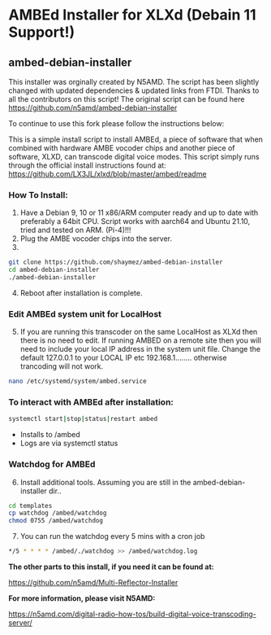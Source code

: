 # AMBEd Installer for XLXd (Debain 11 Support!)

## ambed-debian-installer

This installer was orginally created by N5AMD. The script has been slightly changed with updated dependencies & updated links from FTDI. Thanks to all
the contributors on this script! The original script can be found here https://github.com/n5amd/ambed-debian-installer

To continue to use this fork please follow the instructions below:

This is a simple install script to install AMBEd, a piece of software that when combined with hardware AMBE vocoder chips and another piece of software, XLXD, can transcode digital voice modes. This script simply runs through the official install instructions found at:
https://github.com/LX3JL/xlxd/blob/master/ambed/readme


### How To Install:
1. Have a Debian 9, 10 or 11 x86/ARM computer ready and up to date with preferably a 64bit CPU.
Script works with aarch64 and Ubuntu 21.10, tried and tested on ARM. (Pi-4)!!!
3. Plug the AMBE vocoder chips into the server.
4. 
```sh
git clone https://github.com/shaymez/ambed-debian-installer
cd ambed-debian-installer
./ambed-debian-installer
```
4. Reboot after installation is complete.

### Edit AMBEd system unit for LocalHost
5. If you are running this transcoder on the same LocalHost as XLXd then there is no need to edit. If running AMBED on a remote site then you will need to include
your local IP address in the system unit file. Change the default 127.0.0.1 to your LOCAL IP etc 192.168.1........ otherwise trancoding will not work.
```sh
nano /etc/systemd/system/ambed.service
```

### To interact with AMBEd after installation:
```sh
systemctl start|stop|status|restart ambed
```
 - Installs to /ambed
 - Logs are via systemctl status

### Watchdog for AMBEd
6. Install additional tools. Assuming you are still in the ambed-debian-installer dir..
```sh
cd templates
cp watchdog /ambed/watchdog
chmod 0755 /ambed/watchdog
```
7. You can run the watchdog every 5 mins with a cron job
```sh
*/5 * * * * /ambed/./watchdog >> /ambed/watchdog.log
```

**The other parts to this install, if you need it can be found at:**

https://github.com/n5amd/Multi-Reflector-Installer

**For more information, please visit N5AMD:**

https://n5amd.com/digital-radio-how-tos/build-digital-voice-transcoding-server/

